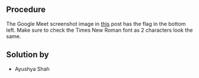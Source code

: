 ## Procedure
The Google Meet screenshot image in [this](https://www.linkedin.com/feed/update/urn:li:activity:7246789755210747904) post has the flag in the bottom left. Make sure to check the Times New Roman font as 2 characters look the same. 
## Solution by
- Ayushya Shah
